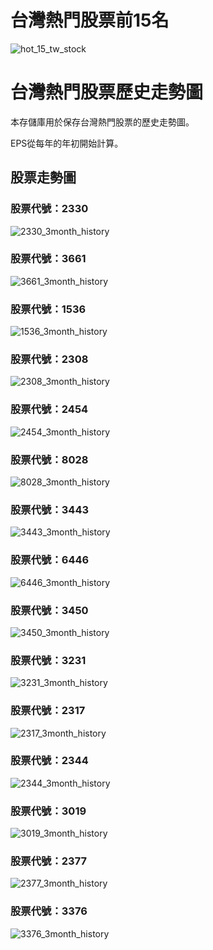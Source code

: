 # 台灣熱門股票前15名

![hot_15_tw_stock](https://github.com/weitsunglin/quick_analyze_taiwan_hot_stock/blob/main/top15_stocks_trade_value.png)

# 台灣熱門股票歷史走勢圖

本存儲庫用於保存台灣熱門股票的歷史走勢圖。

EPS從每年的年初開始計算。

## 股票走勢圖

### 股票代號：2330

![2330_3month_history](https://github.com/weitsunglin/quick_analyze_taiwan_hot_stock/blob/main/hot/2330_3month_history.png)

### 股票代號：3661

![3661_3month_history](https://github.com/weitsunglin/quick_analyze_taiwan_hot_stock/blob/main/hot/3661_3month_history.png)

### 股票代號：1536

![1536_3month_history](https://github.com/weitsunglin/quick_analyze_taiwan_hot_stock/blob/main/hot/1536_3month_history.png)

### 股票代號：2308

![2308_3month_history](https://github.com/weitsunglin/quick_analyze_taiwan_hot_stock/blob/main/hot/2308_3month_history.png)

### 股票代號：2454

![2454_3month_history](https://github.com/weitsunglin/quick_analyze_taiwan_hot_stock/blob/main/hot/2454_3month_history.png)

### 股票代號：8028

![8028_3month_history](https://github.com/weitsunglin/quick_analyze_taiwan_hot_stock/blob/main/hot/8028_3month_history.png)

### 股票代號：3443

![3443_3month_history](https://github.com/weitsunglin/quick_analyze_taiwan_hot_stock/blob/main/hot/3443_3month_history.png)

### 股票代號：6446

![6446_3month_history](https://github.com/weitsunglin/quick_analyze_taiwan_hot_stock/blob/main/hot/6446_3month_history.png)

### 股票代號：3450

![3450_3month_history](https://github.com/weitsunglin/quick_analyze_taiwan_hot_stock/blob/main/hot/3450_3month_history.png)

### 股票代號：3231

![3231_3month_history](https://github.com/weitsunglin/quick_analyze_taiwan_hot_stock/blob/main/hot/3231_3month_history.png)

### 股票代號：2317

![2317_3month_history](https://github.com/weitsunglin/quick_analyze_taiwan_hot_stock/blob/main/hot/2317_3month_history.png)

### 股票代號：2344

![2344_3month_history](https://github.com/weitsunglin/quick_analyze_taiwan_hot_stock/blob/main/hot/2344_3month_history.png)

### 股票代號：3019

![3019_3month_history](https://github.com/weitsunglin/quick_analyze_taiwan_hot_stock/blob/main/hot/3019_3month_history.png)

### 股票代號：2377

![2377_3month_history](https://github.com/weitsunglin/quick_analyze_taiwan_hot_stock/blob/main/hot/2377_3month_history.png)

### 股票代號：3376

![3376_3month_history](https://github.com/weitsunglin/quick_analyze_taiwan_hot_stock/blob/main/hot/3376_3month_history.png)

